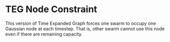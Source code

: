 # TEG Node Constraint

This version of Time Expanded Graph forces one swarm to occupy one Gaussian node at each timestep. That is, other swarm cannot use this node even if there are remaining capacity.